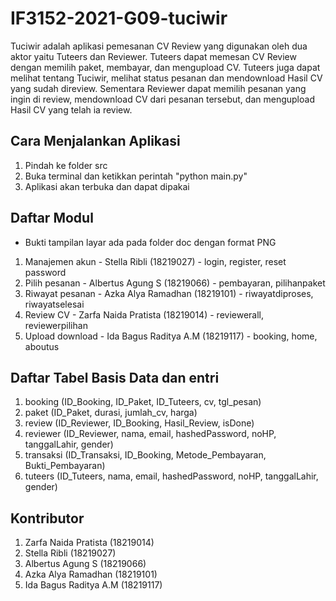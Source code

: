 # IF3152-2021-G09-tuciwir 
Tuciwir adalah aplikasi pemesanan CV Review yang digunakan oleh dua aktor yaitu Tuteers dan Reviewer. 
Tuteers dapat memesan CV Review dengan memilih paket, membayar, dan mengupload CV. Tuteers juga dapat melihat tentang Tuciwir, melihat status pesanan dan mendownload Hasil CV yang sudah direview. Sementara  Reviewer dapat memilih pesanan yang ingin di review, mendownload CV dari pesanan tersebut, dan mengupload Hasil CV yang telah ia review.

## Cara Menjalankan Aplikasi
1. Pindah ke folder src
2. Buka terminal dan ketikkan perintah "python main.py"
3. Aplikasi akan terbuka dan dapat dipakai

## Daftar Modul
* Bukti tampilan layar ada pada folder doc dengan format PNG
1. Manajemen akun -  Stella Ribli (18219027) - login, register, reset password
2. Pilih pesanan - Albertus Agung S (18219066) - pembayaran, pilihanpaket
3. Riwayat pesanan - Azka Alya Ramadhan (18219101) - riwayatdiproses, riwayatselesai
4. Review CV - Zarfa Naida Pratista (18219014) - reviewerall, reviewerpilihan
5. Upload download - Ida Bagus Raditya A.M (18219117) - booking, home, aboutus

## Daftar Tabel Basis Data dan entri
1. booking
(ID_Booking, ID_Paket, ID_Tuteers, cv, tgl_pesan)
2. paket
(ID_Paket, durasi, jumlah_cv, harga)
3. review
(ID_Reviewer, ID_Booking, Hasil_Review, isDone)
4. reviewer
(ID_Reviewer, nama, email, hashedPassword, noHP, tanggalLahir, gender)
5. transaksi
(ID_Transaksi, ID_Booking, Metode_Pembayaran, Bukti_Pembayaran)
6. tuteers
(ID_Tuteers, nama, email, hashedPassword, noHP, tanggalLahir, gender)

## Kontributor
1. Zarfa Naida Pratista (18219014)
2. Stella Ribli (18219027)
3. Albertus Agung S (18219066)
4. Azka Alya Ramadhan (18219101)
5. Ida Bagus Raditya A.M (18219117)